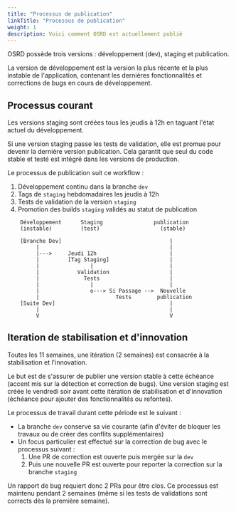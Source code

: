 ```yaml
---
title: "Processus de publication"
linkTitle: "Processus de publication"
weight: 1
description: Voici comment OSRD est actuellement publié
---
```


OSRD possède trois versions : développement (dev), staging et publication.

La version de développement est la version la plus récente et la plus instable de l'application, contenant les dernières fonctionnalités et corrections de bugs en cours de développement.

## Processus courant

Les versions staging sont créées tous les jeudis à 12h en taguant l'état actuel du développement.

Si une version staging passe les tests de validation, elle est promue pour devenir la dernière version publication. Cela garantit que seul du code stable et testé est intégré dans les versions de production.

Le processus de publication suit ce workflow :

1. Développement continu dans la branche `dev`
2. Tags de `staging` hebdomadaires les jeudis à 12h
3. Tests de validation de la version `staging`
4. Promotion des builds `staging` validés au statut de publication

```ascii
    Développement      Staging                publication
    (instable)         (test)                   (stable)

    [Branche Dev]                                  |
         |                                         |
         |--->     Jeudi 12h                       |
         |         [Tag Staging]                   |
         |                |                        |
         |            Validation                   |
         |              Tests                      |
         |                |                        |
         |                o---> Si Passage -->  Nouvelle
         |                        Tests        publication
    [Suite Dev]                                    |
         |                                         |
         V                                         V
```

## Iteration de stabilisation et d'innovation

Toutes les 11 semaines, une itération (2 semaines) est consacrée à la stabilisation et l'innovation.

Le but est de s'assurer de publier une version stable à cette échéance (accent mis sur la détection et correction de bugs).
Une version staging est créée le vendredi soir avant cette itération de stabilisation et d'innovation (échéance pour
ajouter des fonctionnalités ou refontes).

Le processus de travail durant cette période est le suivant :

* La branche `dev` conserve sa vie courante (afin d'éviter de bloquer les travaux ou de créer des conflits supplémentaires)
* Un focus particulier est effectué sur la correction de bug avec le processus suivant :
  1. Une PR de correction est ouverte puis mergée sur la `dev`
  2. Puis une nouvelle PR est ouverte pour reporter la correction sur la branche `staging`

Un rapport de bug requiert donc 2 PRs pour être clos.
Ce processus est maintenu pendant 2 semaines (même si les tests de validations sont corrects dès la première semaine).
